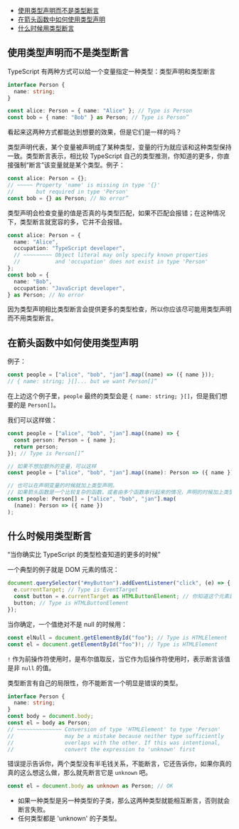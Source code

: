 - [使用类型声明而不是类型断言](#使用类型声明而不是类型断言)
- [在箭头函数中如何使用类型声明](#在箭头函数中如何使用类型声明)
- [什么时候用类型断言](#什么时候用类型断言)

## 使用类型声明而不是类型断言

TypeScript 有两种方式可以给一个变量指定一种类型：类型声明和类型断言

```ts
interface Person {
  name: string;
}

const alice: Person = { name: "Alice" }; // Type is Person
const bob = { name: "Bob" } as Person; // Type is Person”
```

看起来这两种方式都能达到想要的效果，但是它们是一样的吗？

类型声明代表，某个变量被声明成了某种类型，变量的行为就应该和这种类型保持一致。类型断言表示，相比较 TypeScript 自己的类型推测，你知道的更多，你直接强制“断言”该变量就是某个类型。例子：

```ts
const alice: Person = {};
// ~~~~~ Property 'name' is missing in type '{}'
//       but required in type 'Person'
const bob = {} as Person; // No error”
```

类型声明会检查变量的值是否真的与类型匹配，如果不匹配会报错；在这种情况下，类型断言就宽容的多，它并不会报错。

```ts
const alice: Person = {
  name: "Alice",
  occupation: "TypeScript developer",
  // ~~~~~~~~~ Object literal may only specify known properties
  //           and 'occupation' does not exist in type 'Person'
};
const bob = {
  name: "Bob",
  occupation: "JavaScript developer",
} as Person; // No error
```

因为类型声明相比类型断言会提供更多的类型检查，所以你应该尽可能用类型声明而不用类型断言。

## 在箭头函数中如何使用类型声明

例子：

```ts
const people = ["alice", "bob", "jan"].map((name) => ({ name }));
// { name: string; }[]... but we want Person[]”
```

在上边这个例子里，`people` 最终的类型会是 `{ name: string; }[]`，但是我们想要的是 `Person[]`。

我们可以这样做：

```ts
const people = ["alice", "bob", "jan"].map((name) => {
  const person: Person = { name };
  return person;
}); // Type is Person[]”

// 如果不想加额外的变量，可以这样
const people = ["alice", "bob", "jan"].map((name): Person => ({ name })); // Type is Person[]

// 也可以在声明变量的时候就加上类型声明。
// 如果箭头函数是一个比较复杂的函数，或者由多个函数串行起来的情况，声明的时候加上类型声明可以提前获得函数中返回值的类型错误。
const people: Person[] = ["alice", "bob", "jan"].map(
  (name): Person => ({ name })
);
```

## 什么时候用类型断言

“当你确实比 TypeScript 的类型检查知道的更多的时候”

一个典型的例子就是 DOM 元素的情况：

```ts
document.querySelector("#myButton").addEventListener("click", (e) => {
  e.currentTarget; // Type is EventTarget
  const button = e.currentTarget as HTMLButtonElement; // 你知道这个元素是一个 button，但是 JavaScript 不知道。因为 JavaScript 不会去检查页面上的 DOM。
  button; // Type is HTMLButtonElement
});
```

当你确定，一个值绝对不是 null 的时候用：

```ts
const elNull = document.getElementById("foo"); // Type is HTMLElement | null
const el = document.getElementById("foo")!; // Type is HTMLElement
```

`!` 作为前操作符使用时，是布尔值取反，当它作为后操作符使用时，表示断言该值是非 `null` 的值。

类型断言有自己的局限性，你不能断言一个明显是错误的类型。

```ts
interface Person {
  name: string;
}
const body = document.body;
const el = body as Person;
// ~~~~~~~~~~~~~~ Conversion of type 'HTMLElement' to type 'Person'
//                may be a mistake because neither type sufficiently
//                overlaps with the other. If this was intentional,
//                convert the expression to 'unknown' first
```

错误提示告诉你，两个类型没有半毛钱关系，不能断言，它还告诉你，如果你真的真的这么想这么做，那么就先断言它是 `unknown` 吧。

```ts
const el = document.body as unknown as Person; // OK
```

- 如果一种类型是另一种类型的子类，那么这两种类型就能相互断言，否则就会断言失败。
- 任何类型都是 'unknown' 的子类型。
